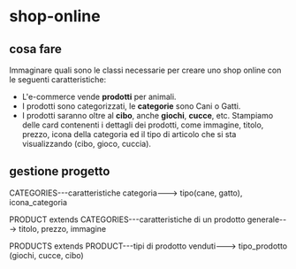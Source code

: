 # shop-online

## cosa fare
Immaginare quali sono le classi necessarie per creare uno shop online con le seguenti caratteristiche:
 - L'e-commerce vende **prodotti** per animali.
 - I prodotti sono categorizzati, le **categorie** sono Cani o Gatti.
 - I prodotti saranno oltre al **cibo**, anche **giochi**, **cucce**, etc.
Stampiamo delle card contenenti i dettagli dei prodotti, come immagine, titolo, prezzo, icona della categoria ed il tipo di articolo 
che si sta visualizzando (cibo, gioco, cuccia).

## gestione progetto

CATEGORIES---caratteristiche categoria---> tipo(cane, gatto), icona_categoria

PRODUCT extends CATEGORIES---caratteristiche di un prodotto generale---> titolo, prezzo, immagine

PRODUCTS extends PRODUCT---tipi di prodotto venduti---> tipo_prodotto (giochi, cucce, cibo)